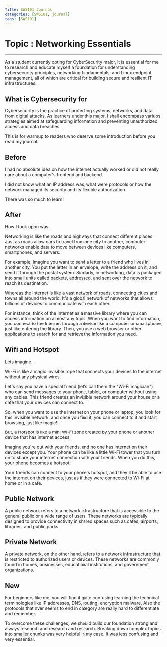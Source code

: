 ```yaml
---
Title: SWS101 Journal 
categories: [SWS101, journal]
tags: [SWS101]
---
```


# Topic : Networking Essentials

---

As a student currently opting for CyberSecurity major, it is essential for me to research and educate myself a foundation for understanding cybersecurity principles, networking fundamentals, and Linux endpoint management, all of which are critical for building secure and resilient IT infrastructures.

## What is Cybersecurity for
Cybersecurity is the practice of protecting systems, networks, and data from digital attacks. As learners under this major, I shall encompass variuos strategies aimed at safeguarding information and preventing unauthorized access and data breaches.

This is for warmup to readers who deserve some introduction before you read my journal.

## Before
I had no absolute idea on how the internet actually worked or did not really care about a computer's frontend and backend. 

I did not know what an IP address was, what were protocols or how the network managed its security and its flexible authorization. 

There was so much to learn!

## After
How I took upon was

Networking is like the roads and highways that connect different places. Just as roads allow cars to travel from one city to another, computer networks enable data to move between devices like computers, smartphones, and servers.

For example, imagine you want to send a letter to a friend who lives in another city. You put the letter in an envelope, write the address on it, and send it through the postal system. Similarly, in networking, data is packaged into small units called packets, addressed, and sent over the network to reach its destination.

Whereas the internet is like a vast network of roads, connecting cities and towns all around the world. It's a global network of networks that allows billions of devices to communicate with each other.

For instance, think of the Internet as a massive library where you can access information on almost any topic. When you want to find information, you connect to the Internet through a device like a computer or smartphone, just like entering the library. Then, you use a web browser or other applications to search for and retrieve the information you need.

## Wifi and Hotspot
Lets imagine.

Wi-Fi is like a magic invisible rope that connects your devices to the internet without any physical wires.

Let's say you have a special friend (let's call them the "Wi-Fi magician") who can send messages to your phone, tablet, or computer without using any cables. This friend creates an invisible network around your house or a cafe that your devices can connect to.

So, when you want to use the internet on your phone or laptop, you look for this invisible network, and once you find it, you can connect to it and start browsing, just like magic!

But, a Hotspot is like a mini Wi-Fi zone created by your phone or another device that has internet access.

Imagine you're out with your friends, and no one has internet on their devices except you. Your phone can be like a little Wi-Fi tower that you turn on to share your internet connection with your friends. When you do this, your phone becomes a hotspot.

Your friends can connect to your phone's hotspot, and they'll be able to use the internet on their devices, just as if they were connected to Wi-Fi at home or in a cafe.


## Public Network

A public network refers to a network infrastructure that is accessible to the general public or a wide range of users. These networks are typically designed to provide connectivity in shared spaces such as cafes, airports, libraries, and public parks.

## Private Network

A private network, on the other hand, refers to a network infrastructure that is restricted to authorized users or devices. These networks are commonly found in homes, businesses, educational institutions, and government organizations.

## New
For beginners like me, you will find it quite confusing learning the technical terminologies like IP addresses, DNS, routing, encryption malware. Also the protocols that nver seems to end in category are really hard to differentiate and remember.

To overcome these challenges, we should build our foundation strong and always research and research and research. Breaking down complex topics into smaller chunks was very helpful in my case. It was less confusing and very essential.